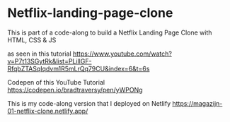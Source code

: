 # Netflix-landing-page-clone
This is part of a code-along to build a Netflix Landing Page Clone with HTML, CSS & JS

as seen in this tutorial https://www.youtube.com/watch?v=P7t13SGytRk&list=PLillGF-RfqbZTASqIqdvm1R5mLrQq79CU&index=6&t=6s

Codepen of this YouTube Tutorial https://codepen.io/bradtraversy/pen/yWPONg

This is my code-along version that I deployed on Netlify
https://magazijn-01-netflix-clone.netlify.app/ 
